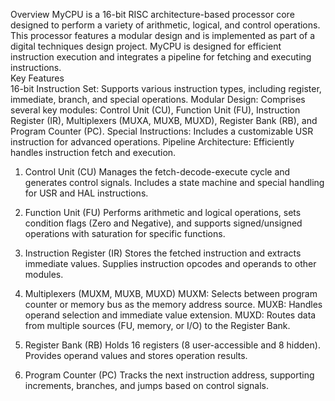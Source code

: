 Overview 
MyCPU is a 16-bit RISC architecture-based processor core designed to perform a variety of arithmetic, logical, and control operations. This processor features a modular design and is implemented as part of a digital techniques design project. MyCPU is designed for efficient instruction execution and integrates a pipeline for fetching and executing instructions.  
Key Features  
16-bit Instruction Set: Supports various instruction types, including register, immediate, branch, and special operations. 
Modular Design: Comprises several key modules: Control Unit (CU), Function Unit (FU), Instruction Register (IR), Multiplexers (MUXA, MUXB, MUXD), Register Bank (RB), and Program Counter (PC).
Special Instructions: Includes a customizable USR instruction for advanced operations. 
Pipeline Architecture: Efficiently handles instruction fetch and execution. 
1. Control Unit (CU) 
Manages the fetch-decode-execute cycle and generates control signals. Includes a state machine and special handling for USR and HAL instructions. 
 
2. Function Unit (FU) 
Performs arithmetic and logical operations, sets condition flags (Zero and Negative), and supports signed/unsigned operations with saturation for specific functions.  
 
3. Instruction Register (IR) 
Stores the fetched instruction and extracts immediate values. Supplies instruction opcodes and operands to other modules. 

4. Multiplexers (MUXM, MUXB, MUXD) 
MUXM: Selects between program counter or memory bus as the memory address source. 
MUXB: Handles operand selection and immediate value extension. 
MUXD: Routes data from multiple sources (FU, memory, or I/O) to the Register Bank. 
5. Register Bank (RB) 
Holds 16 registers (8 user-accessible and 8 hidden). Provides operand values and stores operation results. 

6. Program Counter (PC) 
Tracks the next instruction address, supporting increments, branches, and jumps based on control signals. 
